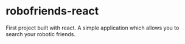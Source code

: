 # robofriends-react
First project built with react. A simple application which allows you to search your robotic friends.
